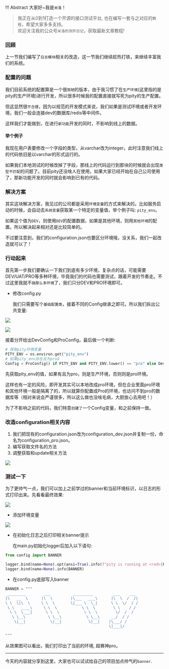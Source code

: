 !!! Abstract 大家好~我是`米洛`！<br/>
> 我正在从0到1打造一个开源的接口测试平台, 也在编写一套与之对应的`教程`，希望大家多多支持。<br/>
> 欢迎关注我的公众号`米洛的测开日记`，获取最新文章教程! 

### 回顾

  上一节我们编写了`日志模块`相关的改造，这一节我们继续趁热打铁，来继续丰富我们的系统。
  
### 配置的问题

  我们目前系统的配置算是一个很`简陋`的版本，由于我习惯了在`生产环境`(这里指的是pity的生产环境)进行开发，所以很多时候我的配置直接就写死为pity的生产配置。
  
  但这显然很`不合理`，因为以规范的开发模式来说，我们如果是测试环境或者开发环境，我们一般会连接dev的数据库/redis等中间件。
  
  这样我们才能做到，在进行`新功能`开发的同时，不影响到线上的数据。
  
#### 举个例子

  我现在用户表要修改一个字段的类型，从varchar改为integer。此时注意我们线上的代码依旧是以varchar的形式运行的。
  
  如果我们本地测试的时候改掉了字段，那线上的代码运行到那块的时候就会出现`类型不匹配`的问题了。目前pity还没啥人在使用，如果大家已经开始在自己公司使用了，那新功能开发的同时就会影响到已有的代码。
  
### 解决方案

  其实这块解决方案，我见过的公司都是采用`环境变量`的方式来解决的。比如服务启动的时候，会自动去`系统变量`获取某一个特定的变量值，举个例子叫: `pity_env`。
  
  如果这个值为`DEV`，则使用`DEV`的配置数据，如果是其他环境，则用`其他环境`的配置。所以解决起来相对还是比较简单的。
  
  不过要注意到，我们的configuration.json也要区分环境哦，没关系，我们一起改造就可以了！
  
### 行动起来

  首先第一步我们要确认一下我们到底有多少环境，复杂点的话，可能需要DEV/UAT/PRO等多种环境，毕竟我们的代码也需要测试，跟着开发的节奏走。不过这里我就不`搞那么多环境`了，我们只分DEV和PRO环境即可。
  
- 修改config.py

  我们只需要写个`基础配置类`，接着不同的Config继承之即可。所以我们拆出公共变量:

![](https://static.pity.fun/picture/2022-2-7/1644239279003-image.png)

![](https://static.pity.fun/picture/2022-2-7/1644239311869-image.png)

  接着分开给出DevConfig和ProConfig，最后做一个判断:
  
```python
# 获取pity环境变量
PITY_ENV = os.environ.get("pity_env")
# 如果pity_env存在且为prod
Config = ProConfig() if PITY_ENV and PITY_ENV.lower() == "pro" else DevConfig()
```

  先获取pity_env的值，如果有且为pro，则是生产环境，否则则是pro环境。
  
  这样也有一定的风险，即开发其实可以本地改成pro环境，但在企业里面pro环境和其他环境一般是隔离了的，所以就算你配置成Pro的环境，也访问不到pro的数据库等（相对来说会严谨很多，所以这么做也没啥毛病，大胆放心去用吧！）
  
  为了不影响之前的代码，我们特意`创建了`一个Config变量，和之前保持一致。
  
### 改造configuration相关内容

1. 我们把现有的configuration.json改为configuration_dev.json并复制一份，命名为configuration_pro.json。
2. 编写获取文件名的方法
3. 调整获取和update相关方法

![](https://static.pity.fun/picture/2022-2-7/1644240388694-image.png)

### 测试一下

  为了更帅气一点，我们可以加上之前学过的banner和当前环境标识，以日志的形式打印出来。先看看最终效果:
  

![](https://static.pity.fun/picture/2022-2-7/1644242896138-image.png)


  
- 添加环境变量

![](https://static.pity.fun/picture/2022-2-7/1644242323183-image.png)

- 在初始化日志之后打印相关banner提示

  在main.py初始化logger后加入以下语句:
  
```python
from config import BANNER

logger.bind(name=None).opt(ansi=True).info(f"pity is running at <red>{PITY_ENV}</red>")
logger.bind(name=None).info(BANNER)
```

- 在config.py底部写入banner

```python
BANNER = """
 ________        ___          _________         ___    ___ 
|\   __  \      |\  \        |\___   ___\      |\  \  /  /|
\ \  \|\  \     \ \  \       \|___ \  \_|      \ \  \/  / /
 \ \   ____\     \ \  \           \ \  \        \ \    / / 
  \ \  \___|      \ \  \           \ \  \        \/  /  /  
   \ \__\          \ \__\           \ \__\     __/  / /    
    \|__|           \|__|            \|__|    |\___/ /     
                                              \|___|/      

"""
```

  从效果图可以看出，我们打印出了当前的环境, 超赛神pro。

---

  今天的内容就分享到这里，大家也可以试试给自己的项目加点帅气的`banner`.